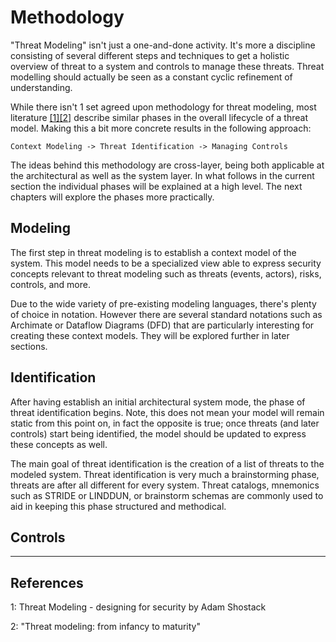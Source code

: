 # Methodology
"Threat Modeling" isn't just a one-and-done activity.
It's more a discipline consisting of several different steps and techniques to get a holistic overview of threat to a system and controls to manage these threats.
Threat modelling should actually be seen as a constant cyclic refinement of understanding.

While there isn't 1 set agreed upon methodology for threat modeling, most literature [[1]](#references)[[2]](#references) describe similar phases in the overall lifecycle of a threat model. 
Making this a bit more concrete results in the following approach:
```
Context Modeling -> Threat Identification -> Managing Controls
```

The ideas behind this methodology are cross-layer, being both applicable at the architectural as well as the system layer. In what follows in the current section the individual phases will be explained at a high level.
The next chapters will explore the phases more practically.

## Modeling
The first step in threat modeling is to establish a context model of the system.
This model needs to be a specialized view able to express security concepts relevant to threat modeling such as threats (events, actors), risks, controls, and more.

Due to the wide variety of pre-existing modeling languages, there's plenty of choice in notation.
However there are several standard notations such as Archimate or Dataflow Diagrams (DFD) that are particularly interesting for creating these context models.
They will be explored further in later sections.


## Identification
After having establish an initial architectural system mode, the phase of threat identification begins.
Note, this does not mean your model will remain static from this point on, in fact the opposite is true;
once threats (and later controls) start being identified, the model should be updated to express these concepts as well.

The main goal of threat identification is the creation of a list of threats to the modeled system.
Threat identification is very much a brainstorming phase, threats are after all different for every system.
Threat catalogs, mnemonics such as STRIDE or LINDDUN, or brainstorm schemas are commonly used to aid in keeping this phase structured and methodical.

## Controls


---
## References

1: Threat Modeling - designing for security by Adam Shostack

2: "Threat modeling: from infancy to maturity"